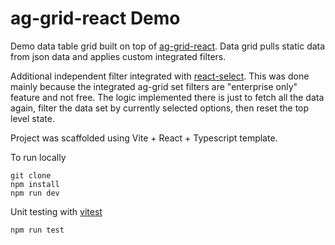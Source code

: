 # ag-grid-react Demo
Demo data table grid built on top of [ag-grid-react](https://www.ag-grid.com/react-data-grid/).
Data grid pulls static data from json data and applies custom integrated filters.

Additional independent filter integrated with [react-select](https://react-select.com/home). 
This was done mainly because the integrated ag-grid set filters are "enterprise only" feature and not free.
The logic implemented there is just to fetch all the data again, filter the data set by currently selected options, then reset the top level state.

Project was scaffolded using Vite + React + Typescript template.

To run locally

```
git clone
npm install
npm run dev
```

Unit testing with [vitest](https://vitest.dev/)
```
npm run test
```
